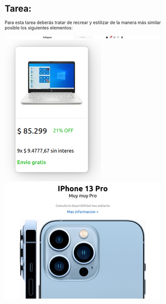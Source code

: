 # Tarea:

Para esta tarea deberás tratar de recrear y estilizar de la manera más similar posible los siguientes elementos:

![Navbar](navbar.png)
![Card](card.png)
![Hero](hero.png)
